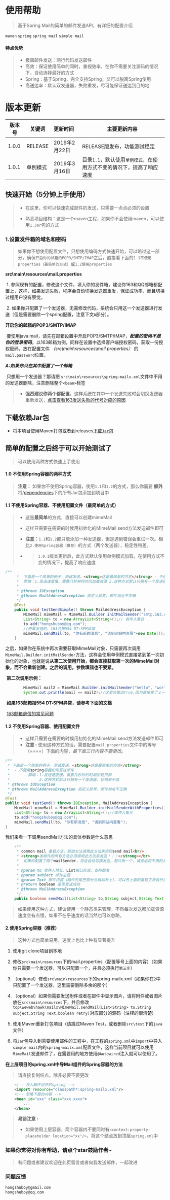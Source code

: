 # 使用帮助

> 基于Spring Mail的简单的邮件发送API，有详细的配置介绍

`maven` `spring` `spring mail` `simple mail`

#### 特点优势

> - 极简邮件发送：两行代码发送邮件
> - 高效：保证使用简单的同时，重视效率，在你不需要关注源码的情况下，自动选择最好的方式
> - Spring：基于Spring，完全支持Spring，又可以脱离Spring使用
> - 高送达率：默认双发送器，失败重发，尽可能保证送达到目的地

# 版本更新

| 版本号 | 关键词   | 更新时间      | 主要更新内容                                                 |
| ------ | -------- | :------------ | ------------------------------------------------------------ |
| 1.0.0  | RELEASE  | 2019年2月22日 | RELEASE版发布，功能测试稳定                                  |
| 1.0.1  | 单例模式 | 2019年3月16日 | 目录`1.1`，默认使用`单例模式`，在使用方式不变的情况下，提高了响应速度 |

## 快速开始（5分钟上手使用）

> - 在这里，你可以快速完成邮件的发送，只需要一点点必须的设置
>
> - 熟悉项目结构：这是一个maven工程，如果你不会使用maven，可以使用`1.Jar`包的方式

### 1.设置发件箱的域名和密码

> 如果你不想使用配置文件，只想使用编码方式快速开始，可以略过这一部分，确保`开启你的邮箱的POP3/SMTP/IMAP`之后，直接看下面的`1.1不使用properties（最简单的方式）`或`1.2使用properties`

**src\main\resources\mail.properties** 

​	1. 参照现有的配置，修改这个文件，填入你的发件箱，建议你163和QQ邮箱都配置上，这样，如果发送失败，程序会自动切换发送器重发，保证成功率，而且切换过程用户没有察觉。

​	2. 如果你只配置了一个发送器，无需修改代码，系统会只用这一个发送器进行发送（但是需要删除一个spring配置，注意下文`A`部分）。

**开启你的邮箱的POP3/SMTP/IMAP**

​	要使用java mail，请先在邮箱设置中开启POP3/SMTP/IMAP，***配置的密码不是你的登录密码***，以163邮箱为例，同样在设置中选择客户端授权密码，获取一份授权密码，放在配置文件 *（src\main\resources\mail.properties）* 的`mail.password`位置。

***A:如果你只在其中配置了一个邮箱***

​	只想用一个发送器？那请把 `src\main\resources\spring-mailx.xml`文件中不用的发送器删除，注意删除整个`<bean>`标签

> - **强烈建议你两个都配置**，这样系统在其中一个发送失败时会切换发送器重新发送，[点击查看163发送失败的代号对应的原因](http://help.163.com/09/1224/17/5RAJ4LMH00753VB8.html)

## 下载依赖Jar包

* 将本项目使用Maven打包或者到releases[下载`Jar`包](https://github.com/hongshuboy/springmail-simple-mail/releases)

## 简单的配置之后终于可以开始测试了

> 可以使用两种方式快速上手使用

#### 1.0 不使用Spring容器的两种方式

> **注意：** 如果你不使用Spring容器，使用`1.1`和`1.2`的方式，那么你需要 **额外** 将/[dependencies](https://github.com/hongshuboy/springmail-simple-mail/tree/master/dependencies)下的所有Jar包添加到项目中

#### 1.1 不使用Spring容器、不使用配置文件（最简单的方式）

> - 这是**最简单**的方式，直接可以创建mimeMail
>
> - 这样只需要在需要的时候用初始化的MimeMail send方法发送邮件即可
>
> - **注意：**`1.1`和`1.2`都只能添加一种发送器，但是遇到错误会重试一次。相比`2.使用Spring容器（推荐）`的方式（两个发送器），稳定性稍差。
>
> - > `1.0.1`版本更新后，此方式默认使用单例模式加载，在使用方式不变的情况下，提高了响应速度

```java
/**
	 * 	下面是一个简单的例子，测试发送。<strong>这是最简单的方式</strong> - 不使用spring容器如何发送邮件 -
	 * 	弊端：1.发送速度慢，需要几秒钟的时间加载资源 2.这种方式默认只拥有一个发送器，容错率不高
	 * 
	 * @throws IOException
	 * @throws MailAddressException 自定义异常，邮件地址不正确
	 */
	@Test
	public void testSendSimple() throws MailAddressException {
		MimeMail mimeMail = MimeMail.Builder.initMailSender("smtp.163.com", "smtp",465, "hongshuboy@163.com","你的客户端授权码", false);
		List<String> to = new ArrayList<String>();// 收件人集合
		to.add("hongshuboy@qq.com");
        //密集发送时，163会报554 DT:SPM异常
		mimeMail.sendMail(to, "你有新的消息", "请到网站内查看"+new Date());
	}
```

​	之后，如果你在系统中再次需要获取MimeMail对象，只需要再次调用`MimeMail.Builder.initMailSender`方法，这样会使用单例模式直接拿到第一次初始化的对象，也就是说**从第二次使用开始，都会直接获取第一次的MimeMail对象，而不会重新创建。之后的调用，参数填错也不要紧。**

​	**第二次调用示例：**

```java
		MimeMail mail2 = MimeMail.Builder.initMailSender("hello", "world", 100, "a", "b",true);//这里参数可以随便填了
		System.out.println(mail == mail2);//这里会输出true,因为直接拿了上一次的对象
```

​	**如果163邮箱报554 DT:SPM异常，请参考下面的文档**

​	[163邮箱退信的常见问题](http://help.163.com/09/1224/17/5RAJ4LMH00753VB8.html)

#### 1.2  不使用Spring容器、使用配置文件

> - 这样只需要在需要的时候用初始化的MimeMail send方法发送邮件即可
> - **注意 :** 使用这种方式的话，需要配置`mail.properties`文件中的等号（====）下面的内容，*最下面三行内容不要更改*。

```java
/**
 * 下面是一个简单的例子，测试发送。<strong>这是最简单的方式</strong>
 *  - 不使用spring容器如何发送邮件
 *  	- 弊端：1.发送速度慢，需要几秒钟的时间加载资源
 *  		   2.这种方式默认只拥有一个发送器，容错率不高
 * @throws IOException
 * @throws MailAddressException 自定义异常，邮件地址不正确
 */
@Test
public void testSend() throws IOException, MailAddressException {
	MimeMail mimeMail = MimeMail.Builder.initMailSenderWithProperties();
	List<String> to = new ArrayList<String>();//收件人集合
	to.add("hongshuboy@qq.com");
	mimeMail.sendMail(to, "你有新消息", "请到网站内查看");
}
```
我们来看一下调用sendMail方法的具体参数是什么意思

```java
	/**
	 * common mail 重载方法，其他方法调用此方法来实现send mail<br/>
	 * <strong>发邮件的所有方法必须调用此方法来发送！！！</strong></br>
	 * 	如果你配置了两个mailSender，将会自动切换发送，若只有一个，请务必将不用的发送器从spring-mailx.xml中删除
	 * 
	 * @param to 收件人地址，List接口形式，支持群发
	 * @param subject 邮件主题
	 * @param Text 邮件内容（邮件的尾巴部分会自动补上），可以去上面的重载方法自行定制尾巴
	 * @return boolean 是否发送成功
	 * @throws MailAddressException
	 */
	public boolean sendMail(List<String> to,String subject,String Text)
```

> ​	如果使用这种方式，建议使用一个静态类来管理，不然每次发送都加载资源速度会有点慢，如果不在乎速度的话当然也可以忽略。

#### 2.使用Spring容器（推荐）

> 这种方式也简单易用，速度上也比上种有显著提升

1. 使用git clone项目到本地

2. 修改`src\main\resources`下的mail.properties（配置等号上面的内容）（如果你只需要一个发送器，可以只配置一个，并且必须执行`第三步`）

3. （optional）修改`src\main\resources`下的spring-mailx.xml（如果你在`2`中只配置了一个发送器，这里需要删除多余的那个）

4. （optional）如果你需要发送附件或者在邮件中显示图片，请将附件或者图片放在`src\main\resources`下，并且修改`top\weweb\hawk\mailx\MimeMail.sendMail(List<String> to,String subject,String Text,boolean retry)`对应部分的源码（注释的很清楚）

5. 使用Maven重新打包项目（请跳过Maven Test，或者删除`src\test`下的`java`文件）

6. 将`Jar`包导入到需要使用邮件的工程中，在工程的`spring.xml`中`import`中导入`simple mail`内的`spring-mailx.xml`配置文件，这样当前项目就可以使用`MimeMail`发送邮件了，在需要用的地方使用`@Autowired`注入就可以使用了。

**在上层项目的spring.xml中导Mail组件的Spring容器的方法**

> 请直接复制<import>结点，除非必要不要更改

```xml
	<!-- 导入邮件组件的spring -->
	<import resource="classpath*:spring-mailx.xml"/>
	<!-- 忽略下面的内容 -->
  	<bean id="xxx" class="xxx.xxxx">
		...
	</bean>
```

> **易错注意 :** 
>
> - 如果使用上层容器，两个容器内不要同时有`<context:property-placeholder location="xx"/>`，将这个结点放到顶层`spring.xml`中

### 如果你觉得对你有帮助，请点个star鼓励作者~

> 有问题或者建议欢迎在此页留言或者向我发送邮件，一起改进

### 问题反馈

```xml
hongshuboy@gmail.com
hongshuboy@qq.com
```

